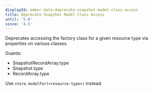 ```yaml
---
displayId: ember-data:deprecate-snapshot-model-class-access
title: Deprecate Snapshot Model Class Access
until: '5.0'
since: '4.5'
---
```


Deprecates accessing the factory class for a given resource type via properties on various classes.

Guards:

- SnapshotRecordArray.type
- Snapshot.type
- RecordArray.type

Use `store.modelFor(<resource-type>)` instead.
